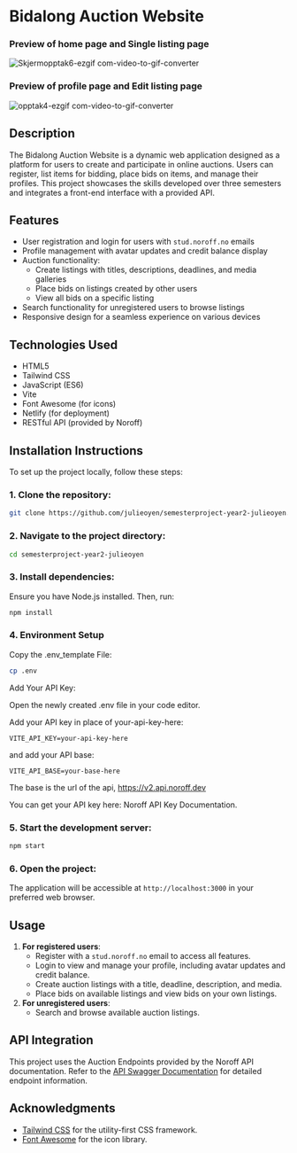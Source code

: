 # Bidalong Auction Website
### Preview of home page and Single listing page
![Skjermopptak6-ezgif com-video-to-gif-converter](https://github.com/user-attachments/assets/951020eb-43e3-41cc-a20c-b32080a0fd83)
### Preview of profile page and Edit listing page
![opptak4-ezgif com-video-to-gif-converter](https://github.com/user-attachments/assets/f6b10abf-f36e-4099-b17e-8bc07bc767f2)
## Description

The Bidalong Auction Website is a dynamic web application designed as a platform for users to create and participate in online auctions. Users can register, list items for bidding, place bids on items, and manage their profiles. This project showcases the skills developed over three semesters and integrates a front-end interface with a provided API.


## Features


- User registration and login for users with `stud.noroff.no` emails
- Profile management with avatar updates and credit balance display
- Auction functionality:
  - Create listings with titles, descriptions, deadlines, and media galleries
  - Place bids on listings created by other users
  - View all bids on a specific listing
- Search functionality for unregistered users to browse listings
- Responsive design for a seamless experience on various devices

## Technologies Used

- HTML5
- Tailwind CSS
- JavaScript (ES6)
- Vite
- Font Awesome (for icons)
- Netlify (for deployment)
- RESTful API (provided by Noroff)

## Installation Instructions

To set up the project locally, follow these steps:

### 1. **Clone the repository**:

```bash
git clone https://github.com/julieoyen/semesterproject-year2-julieoyen.git
```

### 2. **Navigate to the project directory**:

```bash
cd semesterproject-year2-julieoyen
```

### 3. **Install dependencies**:

Ensure you have Node.js installed. Then, run:

```bash
npm install
```

### 4. Environment Setup

Copy the .env_template File:
```bash
cp .env
```
Add Your API Key:

Open the newly created .env file in your code editor.

Add your API key in place of your-api-key-here:

    VITE_API_KEY=your-api-key-here

and add your API base:

    VITE_API_BASE=your-base-here

The base is the url of the api, https://v2.api.noroff.dev

You can get your API key here: Noroff API Key Documentation.

### 5. **Start the development server**:

```bash
npm start
```

### 6. **Open the project**:

The application will be accessible at `http://localhost:3000` in your preferred web browser.

## Usage

1. **For registered users**:
   - Register with a `stud.noroff.no` email to access all features.
   - Login to view and manage your profile, including avatar updates and credit balance.
   - Create auction listings with a title, deadline, description, and media.
   - Place bids on available listings and view bids on your own listings.
2. **For unregistered users**:
   - Search and browse available auction listings.

## API Integration

This project uses the Auction Endpoints provided by the Noroff API documentation. Refer to the [API Swagger Documentation](#) for detailed endpoint information.

## Acknowledgments

- [Tailwind CSS](https://tailwindcss.com/) for the utility-first CSS framework.
- [Font Awesome](https://fontawesome.com/) for the icon library.
